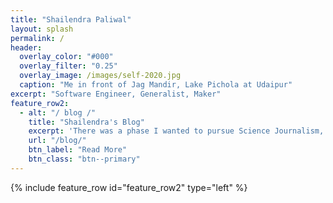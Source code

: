 ```yaml
---
title: "Shailendra Paliwal"
layout: splash
permalink: /
header:
  overlay_color: "#000"
  overlay_filter: "0.25"
  overlay_image: /images/self-2020.jpg
  caption: "Me in front of Jag Mandir, Lake Pichola at Udaipur"
excerpt: "Software Engineer, Generalist, Maker"
feature_row2:
  - alt: "/ blog /"
    title: "Shailendra's Blog"
    excerpt: 'There was a phase I wanted to pursue Science Journalism, then there was a time I was learning about Data Science, then I was involved in rebuilding some old systems & wrote about my pain points. This is where everything goes.'
    url: "/blog/"
    btn_label: "Read More"
    btn_class: "btn--primary"
---
```


{% include feature_row id="feature_row2" type="left" %}